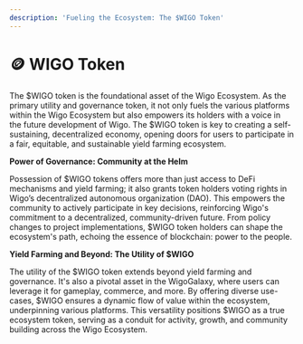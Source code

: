 ```yaml
---
description: 'Fueling the Ecosystem: The $WIGO Token'
---
```


# 🪙 WIGO Token

The $WIGO token is the foundational asset of the Wigo Ecosystem. As the primary utility and governance token, it not only fuels the various platforms within the Wigo Ecosystem but also empowers its holders with a voice in the future development of Wigo. The $WIGO token is key to creating a self-sustaining, decentralized economy, opening doors for users to participate in a fair, equitable, and sustainable yield farming ecosystem.



**Power of Governance: Community at the Helm**

Possession of $WIGO tokens offers more than just access to DeFi mechanisms and yield farming; it also grants token holders voting rights in Wigo’s decentralized autonomous organization (DAO). This empowers the community to actively participate in key decisions, reinforcing Wigo's commitment to a decentralized, community-driven future. From policy changes to project implementations, $WIGO token holders can shape the ecosystem's path, echoing the essence of blockchain: power to the people.



**Yield Farming and Beyond: The Utility of $WIGO**

The utility of the $WIGO token extends beyond yield farming and governance. It's also a pivotal asset in the WigoGalaxy, where users can leverage it for gameplay, commerce, and more. By offering diverse use-cases, $WIGO ensures a dynamic flow of value within the ecosystem, underpinning various platforms. This versatility positions $WIGO as a true ecosystem token, serving as a conduit for activity, growth, and community building across the Wigo Ecosystem.
